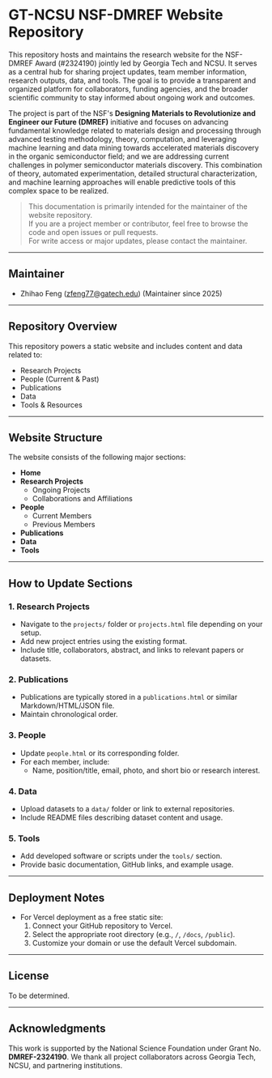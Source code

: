 # GT-NCSU NSF-DMREF Website Repository

This repository hosts and maintains the research website for the NSF-DMREF Award (#2324190) jointly led by Georgia Tech and NCSU. It serves as a central hub for sharing project updates, team member information, research outputs, data, and tools. The goal is to provide a transparent and organized platform for collaborators, funding agencies, and the broader scientific community to stay informed about ongoing work and outcomes.

The project is part of the NSF's **Designing Materials to Revolutionize and Engineer our Future (DMREF)** initiative and focuses on advancing fundamental knowledge related to materials design and processing through advanced testing methodology, theory, computation, and leveraging machine learning and data mining towards accelerated materials discovery in the organic semiconductor field; and we are addressing current challenges in polymer semiconductor materials discovery. This combination of theory, automated experimentation, detailed structural characterization, and machine learning approaches will enable predictive tools of this complex space to be realized. 

> This documentation is primarily intended for the maintainer of the website repository.  
> If you are a project member or contributor, feel free to browse the code and open issues or pull requests.  
> For write access or major updates, please contact the maintainer.

---

## Maintainer

- Zhihao Feng (zfeng77@gatech.edu) (Maintainer since 2025)

---

## Repository Overview

This repository powers a static website and includes content and data related to:

- Research Projects
- People (Current & Past)
- Publications
- Data
- Tools & Resources

---

## Website Structure

The website consists of the following major sections:

- **Home**
- **Research Projects**
  - Ongoing Projects
  - Collaborations and Affiliations
- **People**
  - Current Members
  - Previous Members
- **Publications**
- **Data**
- **Tools**

---

## How to Update Sections

### 1. Research Projects
- Navigate to the `projects/` folder or `projects.html` file depending on your setup.
- Add new project entries using the existing format.
- Include title, collaborators, abstract, and links to relevant papers or datasets.

### 2. Publications
- Publications are typically stored in a `publications.html` or similar Markdown/HTML/JSON file.
- Maintain chronological order.

### 3. People
- Update `people.html` or its corresponding folder.
- For each member, include:
  - Name, position/title, email, photo, and short bio or research interest.

### 4. Data
- Upload datasets to a `data/` folder or link to external repositories.
- Include README files describing dataset content and usage.

### 5. Tools
- Add developed software or scripts under the `tools/` section.
- Provide basic documentation, GitHub links, and example usage.

---

## Deployment Notes

- For Vercel deployment as a free static site:
  1. Connect your GitHub repository to Vercel.
  2. Select the appropriate root directory (e.g., `/`, `/docs`, `/public`).
  3. Customize your domain or use the default Vercel subdomain.

---

## License

To be determined.

---

## Acknowledgments

This work is supported by the National Science Foundation under Grant No. **DMREF-2324190**. We thank all project collaborators across Georgia Tech, NCSU, and partnering institutions.
